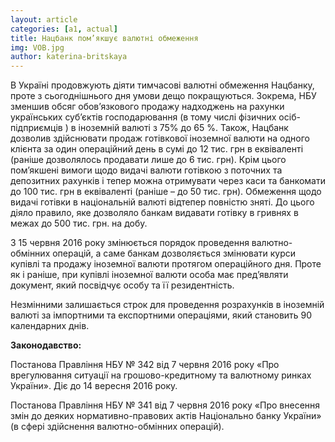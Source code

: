 ```yaml
---
layout: article
categories: [a1, actual]
title: Нацбанк пом’якшує валютні обмеження
img: VOB.jpg
author: katerina-britskaya
---
```


В Україні продовжують діяти тимчасові валютні обмеження Нацбанку, проте з сьогоднішнього дня умови дещо покращуються. Зокрема,
НБУ зменшив обсяг обов’язкового продажу надходжень на рахунки українських суб’єктів господарювання (в тому числі фізичних 
осіб-підприємців ) в іноземній валюті з 75% до 65 %.  Також, Нацбанк дозволив здійснювати продаж готівкової іноземної валюти на одного
клієнта за  один операційний день в сумі до 12 тис. грн в еквіваленті (раніше дозволялось продавати лише до 6 тис. грн).  Крім цього 
пом’якшені вимоги щодо видачі валюти готівкою з поточних та депозитних рахунків і тепер можна отримувати через каси та банкомати до 100 тис. грн в еквіваленті (раніше – до 50 тис. грн). Обмеження щодо видачі готівки в національній валюті відтепер повністю зняті. До цього 
діяло правило, яке дозволяло банкам видавати готівку в гривнях в межах до 500 тис. грн. на добу.

З 15 червня 2016 року змінюється порядок проведення валютно-обмінних операцій, а саме банкам дозволяється змінювати курси купівлі та 
продажу іноземної валюти протягом операційного дня. Проте як і раніше, при купівлі іноземної валюти особа має пред’являти документ, який посвідчує особу та її резидентність.

Незмінними залишається строк для проведення розрахунків в іноземній валюті за імпортними та експортними операціями, який становить 90 
календарних днів. 

**Законодавство:**

Постанова Правління НБУ № 342 від 7 червня 2016 року «Про врегулювання ситуації на грошово-кредитному та валютному ринках України». Діє до 14 вересня 2016 року.  

Постанова Правління НБУ № 341 від 7 червня 2016 року  «Про внесення змін до деяких нормативно-правових актів Національно банку України»
(в сфері здійснення валютно-обмінних операцій).
